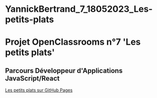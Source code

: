 # YannickBertrand_7_18052023_Les-petits-plats

<h1>Projet OpenClassrooms n°7 'Les petits plats'</h1>
<h2>Parcours Développeur d'Applications JavaScript/React</h2>
<a href="https://yanbtd.github.io/YannickBertrand_7_18052023_Les-petits-plats/)">Les petits plats sur GitHub Pages</a>
